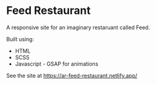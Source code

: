 # Feed Restaurant

A responsive site for an imaginary restaruant called Feed.

Built using:

- HTML
- SCSS
- Javascript - GSAP for animations

See the site at https://ar-feed-restaurant.netlify.app/
